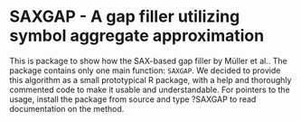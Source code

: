 SAXGAP - A gap filler utilizing symbol aggregate approximation
==============================================================

This is package to show how the SAX-based gap filler by Müller et al.. The package contains only one main function: `SAXGAP`. We decided to provide this algorithm as a small prototypical R package, with a help and thoroughly commented code to make it usable and understandable. For pointers to the usage, install the package from source and type ?SAXGAP to read documentation on the method.